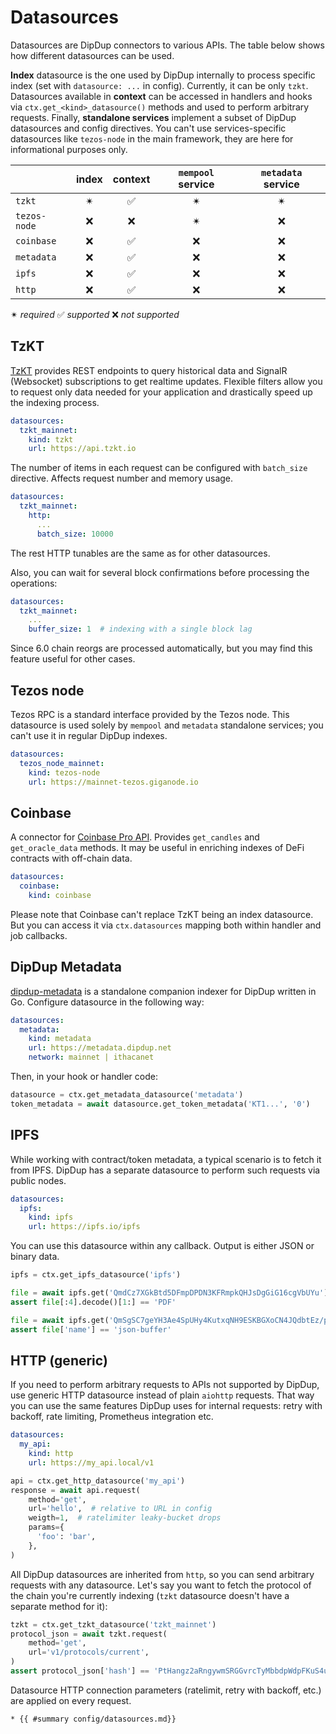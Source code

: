 # Datasources

Datasources are DipDup connectors to various APIs. The table below shows how different datasources can be used.

**Index** datasource is the one used by DipDup internally to process specific index (set with `datasource: ...` in config). Currently, it can be only `tzkt`. Datasources available in **context** can be accessed in handlers and hooks via `ctx.get_<kind>_datasource()` methods and used to perform arbitrary requests. Finally, **standalone services** implement a subset of DipDup datasources and config directives. You can't use services-specific datasources like `tezos-node` in the main framework, they are here for informational purposes only.

|              | index | context | `mempool` service | `metadata` service |
| :----------- | :---: | :-----: | :---------------: | :----------------: |
| `tzkt`       |   ✴   |    ✅    |         ✴         |         ✴          |
| `tezos-node` |   ❌   |    ❌    |         ✴         |         ❌          |
| `coinbase`   |   ❌   |    ✅    |         ❌         |         ❌          |
| `metadata`   |   ❌   |    ✅    |         ❌         |         ❌          |
| `ipfs`       |   ❌   |    ✅    |         ❌         |         ❌          |
| `http`       |   ❌   |    ✅    |         ❌         |         ❌          |

✴ *required* ✅ *supported* ❌ *not supported*

## TzKT

[TzKT](https://api.tzkt.io/) provides REST endpoints to query historical data and SignalR (Websocket) subscriptions to get realtime updates. Flexible filters allow you to request only data needed for your application and drastically speed up the indexing process.

```yaml
datasources:
  tzkt_mainnet:
    kind: tzkt
    url: https://api.tzkt.io
```

The number of items in each request can be configured with `batch_size` directive. Affects request number and memory usage.

```yaml
datasources:
  tzkt_mainnet:
    http:
      ...
      batch_size: 10000
```

The rest HTTP tunables are the same as for other datasources.

Also, you can wait for several block confirmations before processing the operations:

```yaml
datasources:
  tzkt_mainnet:
    ...
    buffer_size: 1  # indexing with a single block lag
```

Since 6.0 chain reorgs are processed automatically, but you may find this feature useful for other cases.

## Tezos node

Tezos RPC is a standard interface provided by the Tezos node. This datasource is used solely by `mempool` and `metadata` standalone services; you can't use it in regular DipDup indexes.

```yaml
datasources:
  tezos_node_mainnet:
    kind: tezos-node
    url: https://mainnet-tezos.giganode.io
```

## Coinbase

A connector for [Coinbase Pro API](https://docs.pro.coinbase.com/). Provides `get_candles` and `get_oracle_data` methods. It may be useful in enriching indexes of DeFi contracts with off-chain data.

```yaml
datasources:
  coinbase:
    kind: coinbase
```

Please note that Coinbase can't replace TzKT being an index datasource. But you can access it via `ctx.datasources` mapping both within handler and job callbacks.

## DipDup Metadata

[dipdup-metadata](https://github.com/dipdup-io/metadata) is a standalone companion indexer for DipDup written in Go. Configure datasource in the following way:

```yaml
datasources:
  metadata:
    kind: metadata
    url: https://metadata.dipdup.net
    network: mainnet | ithacanet
```

Then, in your hook or handler code:

```python
datasource = ctx.get_metadata_datasource('metadata')
token_metadata = await datasource.get_token_metadata('KT1...', '0')
```

## IPFS

While working with contract/token metadata, a typical scenario is to fetch it from IPFS. DipDup has a separate datasource to perform such requests via public nodes.

```yaml
datasources:
  ipfs:
    kind: ipfs
    url: https://ipfs.io/ipfs
```

You can use this datasource within any callback. Output is either JSON or binary data.

```python
ipfs = ctx.get_ipfs_datasource('ipfs')

file = await ipfs.get('QmdCz7XGkBtd5DFmpDPDN3KFRmpkQHJsDgGiG16cgVbUYu')
assert file[:4].decode()[1:] == 'PDF'

file = await ipfs.get('QmSgSC7geYH3Ae4SpUHy4KutxqNH9ESKBGXoCN4JQdbtEz/package.json')
assert file['name'] == 'json-buffer'
```

## HTTP (generic)

If you need to perform arbitrary requests to APIs not supported by DipDup, use generic HTTP datasource instead of plain `aiohttp` requests. That way you can use the same features DipDup uses for internal requests: retry with backoff, rate limiting, Prometheus integration etc.

```yaml
datasources:
  my_api:
    kind: http
    url: https://my_api.local/v1
```

```python
api = ctx.get_http_datasource('my_api')
response = await api.request(
    method='get',
    url='hello',  # relative to URL in config
    weigth=1,  # ratelimiter leaky-bucket drops
    params={
      'foo': 'bar',
    },
)
```

All DipDup datasources are inherited from `http`, so you can send arbitrary requests with any datasource. Let's say you want to fetch the protocol of the chain you're currently indexing (`tzkt` datasource doesn't have a separate method for it):

```python
tzkt = ctx.get_tzkt_datasource('tzkt_mainnet')
protocol_json = await tzkt.request(
    method='get',
    url='v1/protocols/current',
)
assert protocol_json['hash'] == 'PtHangz2aRngywmSRGGvrcTyMbbdpWdpFKuS4uMWxg2RaH9i1qx'
```

Datasource HTTP connection parameters (ratelimit, retry with backoff, etc.) are applied on every request.

```admonish info title="See Also"
* {{ #summary config/datasources.md}}
```
